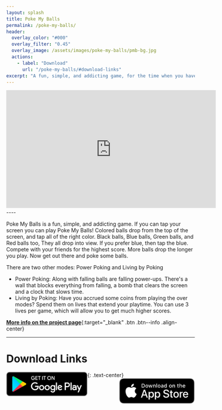 ```yaml
---
layout: splash
title: Poke My Balls
permalink: /poke-my-balls/
header:
  overlay_color: "#000"
  overlay_filter: "0.45"
  overlay_image: /assets/images/poke-my-balls/pmb-bg.jpg
  actions:
    - label: "Download"
      url: "/poke-my-balls/#download-links"
excerpt: "A fun, simple, and addicting game, for the time when you have a couple of minutes to take you mind off of life. Colored balls drop from the top of the screen, and tap all of the right colors. Compete with your friends for the highest score. More balls drop the longer you play."
---
```


<iframe width="560" height="315" src="https://www.youtube.com/embed/UlICZOtaDQ0" title="YouTube video player" frameborder="0" allow="accelerometer; autoplay; clipboard-write; encrypted-media; gyroscope; picture-in-picture" allowfullscreen></iframe>
----

Poke My Balls is a fun, simple, and addicting game. If you can tap your screen you can play Poke My Balls! Colored balls drop from the top of the screen, and tap all of the right color. Black balls, Blue balls, Green balls, and Red balls too, They all drop into view. If you prefer blue, then tap the blue. Compete with your friends for the highest score. More balls drop the longer you play. Now get out there and poke some balls.

There are two other modes: Power Poking and Living by Poking
- Power Poking: Along with falling balls are falling power-ups. There's a wall that blocks everything from falling, a bomb that clears the screen and a clock that slows time.
- Living by Poking: Have you accrued some coins from playing the over modes? Spend them on lives that extend your playtime. You can use 3 lives per game, which will allow you to get much higher scores.

[**More info on the project page**](/projects/poke-my-balls/){:target="_blank" .btn .btn--info .align-center}


----
# Download Links
{: .text-center}
<a href="https://play.google.com/store/apps/details?id=com.nerdherd.pokemyballs" target="_blank"><img src="/assets/images/google-play-badge.png" alt="Logo NHN" style="width: 43%; float: left"></a>
<a href="https://apps.apple.com/us/app/poke-my-balls/id1144772124" target="_blank"><img src="/assets/images/app_store.svg" alt="Logo NHN" style="width: 40%; float: right"></a>
